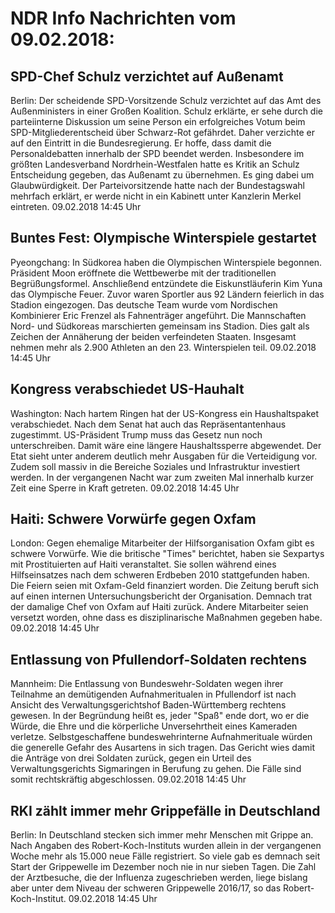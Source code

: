 # NDR Info Nachrichten vom 09.02.2018:


## SPD-Chef Schulz verzichtet auf Außenamt
Berlin: Der scheidende SPD-Vorsitzende Schulz verzichtet auf das Amt des Außenministers in einer Großen Koalition. Schulz erklärte, er sehe durch die parteiinterne Diskussion um seine Person ein erfolgreiches Votum beim SPD-Mitgliederentscheid über Schwarz-Rot gefährdet. Daher verzichte er auf den Eintritt in die Bundesregierung. Er hoffe, dass damit die Personaldebatten innerhalb der SPD beendet werden. Insbesondere im größten Landesverband Nordrhein-Westfalen hatte es Kritik an Schulz Entscheidung gegeben, das Außenamt zu übernehmen. Es ging dabei um Glaubwürdigkeit. Der Parteivorsitzende hatte nach der Bundestagswahl mehrfach erklärt, er werde nicht in ein Kabinett unter Kanzlerin Merkel eintreten. 09.02.2018 14:45 Uhr 

## Buntes Fest: Olympische Winterspiele gestartet
Pyeongchang: In Südkorea haben die Olympischen Winterspiele begonnen. Präsident Moon eröffnete die Wettbewerbe mit der traditionellen Begrüßungsformel. Anschließend entzündete die Eiskunstläuferin Kim Yuna das Olympische Feuer. Zuvor waren Sportler aus 92 Ländern feierlich in das Stadion eingezogen. Das deutsche Team wurde vom Nordischen Kombinierer Eric Frenzel als Fahnenträger angeführt. Die Mannschaften Nord- und Südkoreas marschierten gemeinsam ins Stadion. Dies galt als Zeichen der Annäherung der beiden verfeindeten Staaten. Insgesamt nehmen mehr als 2.900 Athleten an den 23. Winterspielen teil. 09.02.2018 14:45 Uhr 

## Kongress verabschiedet US-Hauhalt
Washington: Nach hartem Ringen hat der US-Kongress ein Haushaltspaket verabschiedet. Nach dem Senat hat auch das Repräsentantenhaus zugestimmt. US-Präsident Trump muss das Gesetz nun noch unterschreiben. Damit wäre eine längere Haushaltssperre abgewendet. Der Etat sieht unter anderem deutlich mehr Ausgaben für die Verteidigung vor. Zudem soll massiv in die Bereiche Soziales und Infrastruktur investiert werden. In der vergangenen Nacht war zum zweiten Mal innerhalb kurzer Zeit eine Sperre in Kraft getreten. 09.02.2018 14:45 Uhr 

## Haiti: Schwere Vorwürfe gegen Oxfam
London:    Gegen ehemalige Mitarbeiter der Hilfsorganisation Oxfam gibt es schwere Vorwürfe. Wie die britische "Times" berichtet,  haben sie Sexpartys mit Prostituierten auf Haiti veranstaltet. Sie sollen während eines Hilfseinsatzes nach dem schweren Erdbeben 2010 stattgefunden haben. Die Feiern seien mit Oxfam-Geld finanziert worden. Die Zeitung beruft sich auf einen internen Untersuchungsbericht der Organisation. Demnach trat der damalige Chef von Oxfam auf Haiti zurück. Andere Mitarbeiter seien versetzt worden, ohne dass es disziplinarische Maßnahmen gegeben habe. 09.02.2018 14:45 Uhr 

## Entlassung von Pfullendorf-Soldaten rechtens
Mannheim: Die Entlassung von Bundeswehr-Soldaten wegen ihrer Teilnahme an demütigenden Aufnahmeritualen in Pfullendorf ist nach Ansicht des Verwaltungsgerichtshof Baden-Württemberg rechtens gewesen. In der Begründung heißt es, jeder "Spaß" ende dort, wo er die Würde, die Ehre und die körperliche Unversehrtheit eines Kameraden verletze. Selbstgeschaffene bundeswehrinterne Aufnahmerituale würden die generelle Gefahr des Ausartens in sich tragen. Das Gericht wies damit die Anträge von drei Soldaten zurück, gegen ein Urteil des Verwaltungsgerichts Sigmaringen in Berufung zu gehen. Die Fälle sind somit rechtskräftig abgeschlossen. 09.02.2018 14:45 Uhr 

## RKI zählt immer mehr Grippefälle in Deutschland
Berlin: In Deutschland stecken sich immer mehr Menschen mit Grippe an. Nach Angaben des Robert-Koch-Instituts wurden allein in der vergangenen Woche mehr als 15.000 neue Fälle registriert. So viele gab es demnach seit Start der Grippewelle im Dezember noch nie in nur sieben Tagen. Die Zahl der Arztbesuche, die der Influenza zugeschrieben werden, liege bislang aber unter dem Niveau der schweren Grippewelle 2016/17, so das Robert-Koch-Institut. 09.02.2018 14:45 Uhr 
